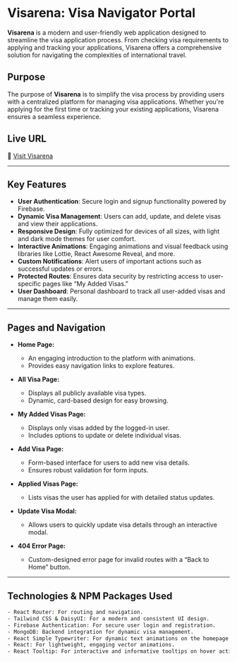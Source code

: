 # Visarena: Visa Navigator Portal

**Visarena** is a modern and user-friendly web application designed to streamline the visa application process. From checking visa requirements to applying and tracking your applications, Visarena offers a comprehensive solution for navigating the complexities of international travel.

## Purpose

The purpose of **Visarena** is to simplify the visa process by providing users with a centralized platform for managing visa applications. Whether you're applying for the first time or tracking your existing applications, Visarena ensures a seamless experience.

## Live URL
🔗 [Visit Visarena](https://visarena-auth.web.app/)

---

## Key Features

- **User Authentication**: Secure login and signup functionality powered by Firebase.
- **Dynamic Visa Management**: Users can add, update, and delete visas and view their applications.
- **Responsive Design**: Fully optimized for devices of all sizes, with light and dark mode themes for user comfort.
- **Interactive Animations**: Engaging animations and visual feedback using libraries like Lottie, React Awesome Reveal, and more.
- **Custom Notifications**: Alert users of important actions such as successful updates or errors.
- **Protected Routes**: Ensures data security by restricting access to user-specific pages like “My Added Visas.”
- **User Dashboard**: Personal dashboard to track all user-added visas and manage them easily.

---

## Pages and Navigation

- **Home Page:**
  - An engaging introduction to the platform with animations.
  - Provides easy navigation links to explore features.

- **All Visa Page:**
  - Displays all publicly available visa types.
  - Dynamic, card-based design for easy browsing.

- **My Added Visas Page:**
  - Displays only visas added by the logged-in user.
  - Includes options to update or delete individual visas.

- **Add Visa Page:**
  - Form-based interface for users to add new visa details.
  - Ensures robust validation for form inputs.

- **Applied Visas Page:**
  - Lists visas the user has applied for with detailed status updates.

- **Update Visa Modal:**
  - Allows users to quickly update visa details through an interactive modal.

- **404 Error Page:**
  - Custom-designed error page for invalid routes with a “Back to Home” button.

---

## Technologies & NPM Packages Used

```bash
- React Router: For routing and navigation.
- Tailwind CSS & DaisyUI: For a modern and consistent UI design.
- Firebase Authentication: For secure user login and registration.
- MongoDB: Backend integration for dynamic visa management.
- React Simple Typewriter: For dynamic text animations on the homepage.
- React: For lightweight, engaging vector animations.
- React Tooltip: For interactive and informative tooltips on hover actions.
